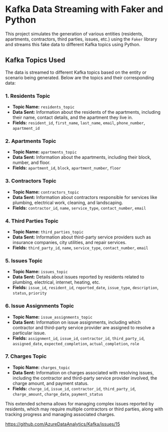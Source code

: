 # Kafka Data Streaming with Faker and Python

This project simulates the generation of various entities (residents, apartments, contractors, third parties, issues, etc.) using the `Faker` library and streams this fake data to different Kafka topics using Python.

## Kafka Topics Used

The data is streamed to different Kafka topics based on the entity or scenario being generated. Below are the topics and their corresponding data:

### 1. **Residents Topic**
   - **Topic Name:** `residents_topic`
   - **Data Sent:** Information about the residents of the apartments, including their name, contact details, and the apartment they live in.
   - **Fields:** `resident_id`, `first_name`, `last_name`, `email`, `phone_number`, `apartment_id`
   
### 2. **Apartments Topic**
   - **Topic Name:** `apartments_topic`
   - **Data Sent:** Information about the apartments, including their block, number, and floor.
   - **Fields:** `apartment_id`, `block`, `apartment_number`, `floor`

### 3. **Contractors Topic**
   - **Topic Name:** `contractors_topic`
   - **Data Sent:** Information about contractors responsible for services like plumbing, electrical work, cleaning, and landscaping.
   - **Fields:** `contractor_id`, `name`, `service_type`, `contact_number`, `email`

### 4. **Third Parties Topic**
   - **Topic Name:** `third_parties_topic`
   - **Data Sent:** Information about third-party service providers such as insurance companies, city utilities, and repair services.
   - **Fields:** `third_party_id`, `name`, `service_type`, `contact_number`, `email`

### 5. **Issues Topic**
   - **Topic Name:** `issues_topic`
   - **Data Sent:** Details about issues reported by residents related to plumbing, electrical, internet, heating, etc.
   - **Fields:** `issue_id`, `resident_id`, `reported_date`, `issue_type`, `description`, `status`, `priority`

### 6. **Issue Assignments Topic**
   - **Topic Name:** `issue_assignments_topic`
   - **Data Sent:** Information on issue assignments, including which contractor and third-party service provider are assigned to resolve a particular issue.
   - **Fields:** `assignment_id`, `issue_id`, `contractor_id`, `third_party_id`, `assigned_date`, `expected_completion`, `actual_completion`, `role`

### 7. **Charges Topic**
   - **Topic Name:** `charges_topic`
   - **Data Sent:** Information on charges associated with resolving issues, including the contractor and third-party service provider involved, the charge amount, and payment status.
   - **Fields:** `charge_id`, `issue_id`, `contractor_id`, `third_party_id`, `charge_amount`, `charge_date`, `payment_status`

This extended schema allows for managing complex issues reported by residents, which may require multiple contractors or third parties, along with tracking progress and managing associated charges.

https://github.com/AzureDataAnalytics/Kafka/issues/15
